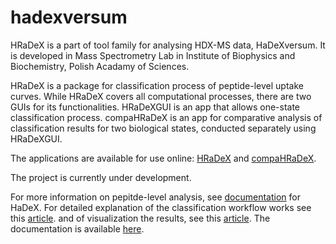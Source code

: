 
# hadexversum

HRaDeX is a part of tool family for analysing HDX-MS data, HaDeXversum. It is developed in Mass Spectrometry Lab in Institute of Biophysics and Biochemistry, Polish Acadamy of Sciences.

HRaDeX is a package for classification process of peptide-level uptake curves. While HRaDeX covers all computational processes, there are two GUIs for its functionalities.
HRaDeXGUI is an app that allows one-state classification process.
compaHRaDeX is an app for comparative analysis of classification results for two biological states, conducted separately using HRaDeXGUI. 

The applications are available for use online: [HRaDeX](https://hradex.mslab-ibb.pl/) and [compaHRaDeX](https://compahradex.mslab-ibb.pl/).

The project is currently under development.

For more information on pepitde-level analysis, see [documentation](https://hadexversum.github.io/HaDeX/) for HaDeX.
For detailed explanation of the classification workflow works see this [article](https://hadexversum.github.io/HRaDeX/articles/workflow.html).
and of visualization the results, see this [article](https://hadexversum.github.io/HRaDeX/articles/visualization.html).
The documentation is available [here](https://hadexversum.github.io/HRaDeX/).
